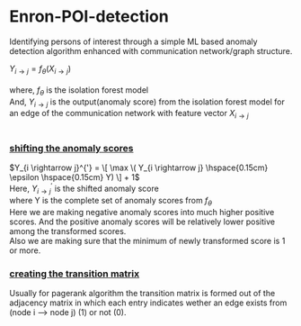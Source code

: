 # Enron-POI-detection
 Identifying persons of interest through a simple ML based anomaly detection algorithm enhanced with communication network/graph structure.

$Y_{i \rightarrow j} = f_\theta \left( X_{i \rightarrow j} \right)$<br><br>
$\text{where, } f_\theta \text{ is the isolation forest model}$<br>
$\text{And, } Y_{i \rightarrow j} \text{ is the output(anomaly score) from the isolation forest model for an edge of the communication network with feature vector } X_{i \rightarrow j}$<br><br>


### <ins>shifting the anomaly scores</ins><br>

$Y_{i \rightarrow j}^{'} =  \[ \max \( Y_{i \rightarrow j} \hspace{0.15cm} \epsilon \hspace{0.15cm} Y) \] + 1$<br>
$\text{Here, } Y_{i \rightarrow j}^{'} \text{ is the shifted anomaly score}$<br>
$\text{where Y is the complete set of anomaly scores from }f_\theta$<br>
$\text{Here we are making negative anomaly scores into much higher positive scores. And the positive anomaly scores will be relatively lower positive among the transformed scores.}$<br>
$\text{Also we are making sure that the minimum of newly transformed score is 1 or more}$.<br>

### <ins>creating the transition matrix</ins><br>
Usually for pagerank algorithm the transition matrix is formed out of the adjacency matrix in which each entry indicates wether an edge exists from (node i --> node j) (1) or not (0).<br>



 
